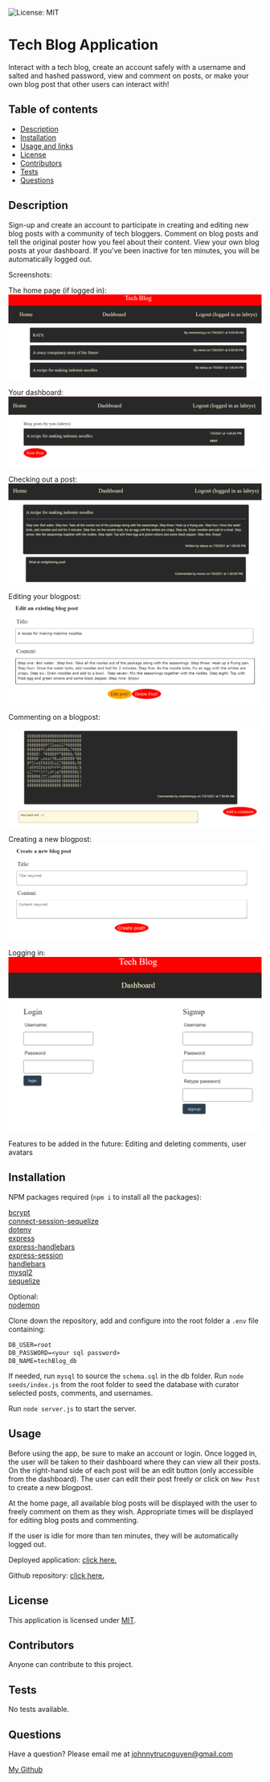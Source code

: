 ![License: MIT](https://img.shields.io/badge/License-MIT-yellow.svg)
# Tech Blog Application

Interact with a tech blog, create an account safely with a username and salted and hashed password, view and comment on posts, or make your own blog post that other users can interact with!

## Table of contents
* [Description](#description)
* [Installation](#installation)
* [Usage and links](#usage)
* [License](#license)
* [Contributors](#contributors)
* [Tests](#tests)
* [Questions](#questions)

## Description

Sign-up and create an account to participate in creating and editing new blog posts with a community of tech bloggers.  Comment on blog posts and tell the original poster how you feel about their content.  View your own blog posts at your dashboard.  If you've been inactive for ten minutes, you will be automatically logged out.

Screenshots:

The home page (if logged in):
<img src='./readme_assets/ss_home.png'>

Your dashboard:
<img src='./readme_assets/ss_dash.png'>

Checking out a post:
<img src='./readme_assets/ss_post.png'>

Editing your blogpost:
<img src='./readme_assets/ss_edit.png'>

Commenting on a blogpost:

<img src='./readme_assets/ss_comment.png'>

Creating a new blogpost:
<img src='./readme_assets/ss_create.png'>

Logging in:
<img src='./readme_assets/ss_login.png'>


Features to be added in the future: Editing and deleting comments, user avatars

## Installation

NPM packages required (`npm i` to install all the packages):

[bcrypt](https://www.npmjs.com/package/bcrypt) <br/>
[connect-session-sequelize](https://www.npmjs.com/package/connect-session-sequelize) <br/>
[dotenv](https://www.npmjs.com/package/dotenv) <br/>
[express](https://www.npmjs.com/package/express) <br/>
[express-handlebars](https://www.npmjs.com/package/express-handlebars) <br/> 
[express-session](https://www.npmjs.com/package/express-session) <br/>
[handlebars](https://www.npmjs.com/package/handlebars) <br/>
[mysql2](https://www.npmjs.com/package/mysql2) <br/>
[sequelize](https://www.npmjs.com/package/sequelize) <br/>

Optional:<br/>
[nodemon](https://www.npmjs.com/package/nodemon)

Clone down the repository, add and configure into the root folder a `.env` file containing:
```
DB_USER=root
DB_PASSWORD=<your sql password>
DB_NAME=techBlog_db
```

If needed, run `mysql` to source the `schema.sql` in the db folder.  Run `node seeds/index.js` from the root folder to seed the database with curator selected posts, comments, and usernames.

Run `node server.js` to start the server.  

## Usage

Before using the app, be sure to make an account or login.  Once logged in, the user will be taken to their dashboard where they can view all their posts.  On the right-hand side of each post will be an edit button (only accessible from the dashboard).  The user can edit their post freely or click on `New Post` to create a new blogpost.

At the home page, all available blog posts will be displayed with the user to freely comment on them as they wish.  Appropriate times will be displayed for editing blog posts and commenting.

If the user is idle for more than ten minutes, they will be automatically logged out.

Deployed application: [click here.](https://dry-spire-24651.herokuapp.com/)

Github repository: [click here.](https://github.com/NguyenJohnnyT/tech-blog-application)

## License

This application is licensed under [MIT]((https://opensource.org/licenses/MIT)).

## Contributors

Anyone can contribute to this project.

## Tests

No tests available.

## Questions
Have a question? Please email me at johnnytrucnguyen@gmail.com

[My Github](https://www.github.com/nguyenjohnnyt)